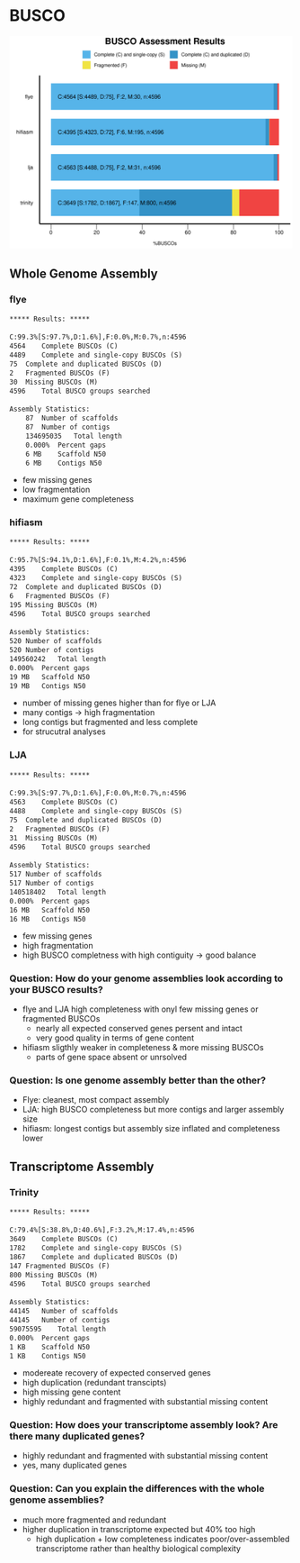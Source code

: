 
# BUSCO
![Busco Results](/results/busco/busco_figure.png)

## Whole Genome Assembly
### flye
	***** Results: *****

	C:99.3%[S:97.7%,D:1.6%],F:0.0%,M:0.7%,n:4596	   
	4564	Complete BUSCOs (C)			   
	4489	Complete and single-copy BUSCOs (S)	   
	75	Complete and duplicated BUSCOs (D)	   
	2	Fragmented BUSCOs (F)			   
	30	Missing BUSCOs (M)			   
	4596	Total BUSCO groups searched		   

    Assembly Statistics:
        87	Number of scaffolds
        87	Number of contigs
        134695035	Total length
        0.000%	Percent gaps
        6 MB	Scaffold N50
        6 MB	Contigs N50

- few missing genes
- low fragmentation
- maximum gene completeness

### hifiasm
    ***** Results: *****

	C:95.7%[S:94.1%,D:1.6%],F:0.1%,M:4.2%,n:4596	   
	4395	Complete BUSCOs (C)			   
	4323	Complete and single-copy BUSCOs (S)	   
	72	Complete and duplicated BUSCOs (D)	   
	6	Fragmented BUSCOs (F)			   
	195	Missing BUSCOs (M)			   
	4596	Total BUSCO groups searched		   

    Assembly Statistics:
	520	Number of scaffolds
	520	Number of contigs
	149560242	Total length
	0.000%	Percent gaps
	19 MB	Scaffold N50
	19 MB	Contigs N50

- number of missing genes higher than for flye or LJA
- many contigs -> high fragmentation
- long contigs but fragmented and less complete
- for strucutral analyses

### LJA
	***** Results: *****

	C:99.3%[S:97.7%,D:1.6%],F:0.0%,M:0.7%,n:4596	   
	4563	Complete BUSCOs (C)			   
	4488	Complete and single-copy BUSCOs (S)	   
	75	Complete and duplicated BUSCOs (D)	   
	2	Fragmented BUSCOs (F)			   
	31	Missing BUSCOs (M)			   
	4596	Total BUSCO groups searched		   

    Assembly Statistics:
	517	Number of scaffolds
	517	Number of contigs
	140518402	Total length
	0.000%	Percent gaps
	16 MB	Scaffold N50
	16 MB	Contigs N50

- few missing genes
- high fragmentation
- high BUSCO completness with high contiguity -> good balance
### Question: How do your genome assemblies look according to your BUSCO results?
- flye and LJA high completeness with onyl few missing genes or fragmented BUSCOs
    - nearly all expected conserved genes persent and intact
    - very good quality in terms of gene content
- hifiasm sligthly weaker in completeness & more missing BUSCOs
    - parts of gene space absent or unrsolved

### Question: Is one genome assembly better than the other?
- Flye: cleanest, most compact assembly
- LJA: high BUSCO completeness but more contigs and larger assembly size
- hifiasm: longest contigs but assembly size inflated and completeness lower

## Transcriptome Assembly
### Trinity
	***** Results: *****

	C:79.4%[S:38.8%,D:40.6%],F:3.2%,M:17.4%,n:4596	   
	3649	Complete BUSCOs (C)			   
	1782	Complete and single-copy BUSCOs (S)	   
	1867	Complete and duplicated BUSCOs (D)	   
	147	Fragmented BUSCOs (F)			   
	800	Missing BUSCOs (M)			   
	4596	Total BUSCO groups searched		   

    Assembly Statistics:
	44145	Number of scaffolds
	44145	Number of contigs
	59075595	Total length
	0.000%	Percent gaps
	1 KB	Scaffold N50
	1 KB	Contigs N50

- modereate recovery of expected conserved genes
- high duplication (redundant transcipts)
- high missing gene content
- highly redundant and fragmented with substantial missing content

### Question: How does your transcriptome assembly look? Are there many duplicated genes?
- highly redundant and fragmented with substantial missing content
- yes, many duplicated genes

### Question: Can you explain the differences with the whole genome assemblies?
- much more fragmented and redundant
- higher duplication in transcriptome expected but 40% too high
    - high duplication + low completeness indicates poor/over-assembled transcriptome rather than healthy biological complexity